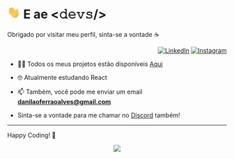 <h1><img src="https://raw.githubusercontent.com/ABSphreak/ABSphreak/master/gifs/Hi.gif" width="30px" /> E ae <𝚍𝚎𝚟𝚜/> </h1>
  


<p>Obrigado por visitar meu perfil, sinta-se a vontade ☕ </p>

<div align="right"> 

<p> <a href="https://www.linkedin.com/in/danilo-ferro-alves-900099230/" target="_blank"><img alt="LinkedIn" src="https://img.shields.io/badge/linkedin-%230077B5.svg?&style=for-the-badge&logo=linkedin&logoColor=white" /></a>
<a href="https://www.instagram.com/dan_danferro/" target="_blank"><img alt="Instagram" src="https://img.shields.io/badge/Instagram-E4405F?style=for-the-badge&logo=instagram&logoColor=white" /></a>
</p>
 
</div>



- 👨‍💻 Todos os meus projetos estão disponíveis <a href="https://github.com/DaniloFerroAlves?tab=repositories">Aqui </a>
- 🤓 Atualmente estudando React
- 📫 Também, você pode me enviar um email **danilaoferraoalves@gmail.com**

-  Sinta-se a vontade para me chamar no [Discord](https://discord.com/users/254642318257160192)  também!

---

Happy Coding! 🚀

<div align="center">
 <a href="https://github.com/DaniloFerroAlves">
    <img height="180em" src="https://github-readme-stats.vercel.app/api/top-langs/?username=DaniloFerroAlves&layout=compact&hide_border=true&title_color=00bfbf&text_color=00bfbf&bg_color=0d1117"/>
 </a>
</div>


































 








